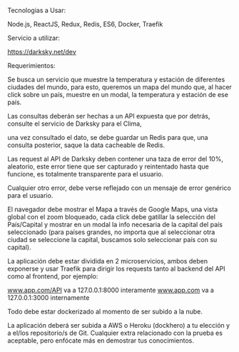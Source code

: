 Tecnologias a Usar:

Node.js, ReactJS, Redux, Redis, ES6, Docker, Traefik

Servicio a utilizar:

https://darksky.net/dev

Requerimientos:

Se busca un servicio que muestre la temperatura y estación de diferentes
ciudades del mundo, para esto, queremos un mapa del mundo que, al hacer click
sobre un país, muestre en un modal, la temperatura y estación de ese país.

Las consultas deberán ser hechas a un API expuesta que por detrás, consulte el
servicio de Darksky para el Clima,

una vez consultado el dato, se debe guardar un Redis para que, una consulta
posterior, saque la data cacheable de Redis.

Las request al API de Darksky deben contener una taza de error del 10%,
aleatorio, este error tiene que ser capturado y reintentado hasta que funcione,
es totalmente transparente para el usuario.

Cualquier otro error, debe verse reflejado con un mensaje de error genérico para
el usuario.

El navegador debe mostrar el Mapa a través de Google Maps, una vista global con
el zoom bloqueado, cada click debe gatillar la selección del País/Capital y
mostrar en un modal la info necesaria de la capital del país seleccionado (para
países grandes, no importa que al seleccionar otra ciudad se seleccione la
capital, buscamos solo seleccionar país con su capital).

La aplicación debe estar dividida en 2 microservicios, ambos deben exponerse y
usar Traefik para dirigir los requests tanto al backend del API como al
frontend, por ejemplo:

www.app.com/API va a 127.0.0.1:8000 interamente www.app.com va a 127.0.0.1:3000
internamente

Todo debe estar dockerizado al momento de ser subido a la nube.

La aplicación deberá ser subida a AWS o Heroku (dockhero) a tu elección y a
el/los repositorio/s de Git. Cualquier extra relacionado con la prueba es
aceptable, pero enfócate más en demostrar tus conocimientos.
